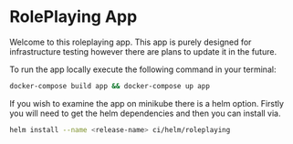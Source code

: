 RolePlaying App
===============

Welcome to this roleplaying app. This app is purely designed for infrastructure testing however there are plans to update it in the future.

To run the app locally execute the following command in your terminal:
```bash
docker-compose build app && docker-compose up app
```
If you wish to examine the app on minikube there is a helm option.
Firstly you will need to get the helm dependencies and then you can install via.
```bash
helm install --name <release-name> ci/helm/roleplaying
```

